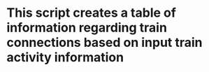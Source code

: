 # This script creates a table of information regarding train connections based on input train activity information
